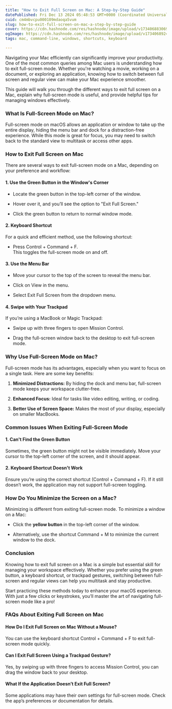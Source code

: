 ```yaml
---
title: "How to Exit Full Screen on Mac: A Step-by-Step Guide"
datePublished: Fri Dec 13 2024 05:48:53 GMT+0000 (Coordinated Universal Time)
cuid: cm4mbvcpu000109mdaoqa5vum
slug: how-to-exit-full-screen-on-mac-a-step-by-step-guide
cover: https://cdn.hashnode.com/res/hashnode/image/upload/v1734068830693/c339a847-bef4-4314-8115-4e8d95722feb.png
ogImage: https://cdn.hashnode.com/res/hashnode/image/upload/v1734068924632/9a9c0988-53b7-4d12-bc3d-8906eb029c09.png
tags: mac, command-line, windows, shortcuts, keyboard

---
```


Navigating your Mac efficiently can significantly improve your productivity. One of the most common queries among Mac users is understanding how to exit full-screen mode. Whether you're watching a movie, working on a document, or exploring an application, knowing how to switch between full screen and regular view can make your Mac experience smoother.

This guide will walk you through the different ways to exit full screen on a Mac, explain why full-screen mode is useful, and provide helpful tips for managing windows effectively.

### **What Is Full-Screen Mode on Mac?**

Full-screen mode on macOS allows an application or window to take up the entire display, hiding the menu bar and dock for a distraction-free experience. While this mode is great for focus, you may need to switch back to the standard view to multitask or access other apps.

### **How to Exit Full Screen on Mac**

There are several ways to exit full-screen mode on a Mac, depending on your preference and workflow:

#### **1\. Use the Green Button in the Window's Corner**

* Locate the green button in the top-left corner of the window.
    
* Hover over it, and you’ll see the option to "Exit Full Screen."
    
* Click the green button to return to normal window mode.
    

#### **2\. Keyboard Shortcut**

For a quick and efficient method, use the following shortcut:

* Press Control + Command + F.  
    This toggles the full-screen mode on and off.
    

#### **3\. Use the Menu Bar**

* Move your cursor to the top of the screen to reveal the menu bar.
    
* Click on View in the menu.
    
* Select Exit Full Screen from the dropdown menu.
    

#### **4\. Swipe with Your Trackpad**

If you’re using a MacBook or Magic Trackpad:

* Swipe up with three fingers to open Mission Control.
    
* Drag the full-screen window back to the desktop to exit full-screen mode.
    

### **Why Use Full-Screen Mode on Mac?**

Full-screen mode has its advantages, especially when you want to focus on a single task. Here are some key benefits:

1. **Minimized Distractions:** By hiding the dock and menu bar, full-screen mode keeps your workspace clutter-free.
    
2. **Enhanced Focus:** Ideal for tasks like video editing, writing, or coding.
    
3. **Better Use of Screen Space:** Makes the most of your display, especially on smaller MacBooks.
    

### **Common Issues When Exiting Full-Screen Mode**

#### **1\. Can't Find the Green Button**

Sometimes, the green button might not be visible immediately. Move your cursor to the top-left corner of the screen, and it should appear.

#### **2\. Keyboard Shortcut Doesn't Work**

Ensure you’re using the correct shortcut (Control + Command + F). If it still doesn’t work, the application may not support full-screen toggling.

### **How Do You Minimize the Screen on a Mac?**

Minimizing is different from exiting full-screen mode. To minimize a window on a Mac:

* Click the **yellow button** in the top-left corner of the window.
    
* Alternatively, use the shortcut Command + M to minimize the current window to the dock.
    

### **Conclusion**

Knowing how to exit full screen on a Mac is a simple but essential skill for managing your workspace effectively. Whether you prefer using the green button, a keyboard shortcut, or trackpad gestures, switching between full-screen and regular views can help you multitask and stay productive.

Start practicing these methods today to enhance your macOS experience. With just a few clicks or keystrokes, you’ll master the art of navigating full-screen mode like a pro!

### **FAQs About Exiting Full Screen on Mac**

#### **How Do I Exit Full Screen on Mac Without a Mouse?**

You can use the keyboard shortcut Control + Command + F to exit full-screen mode quickly.

#### **Can I Exit Full Screen Using a Trackpad Gesture?**

Yes, by swiping up with three fingers to access Mission Control, you can drag the window back to your desktop.

#### **What If the Application Doesn’t Exit Full Screen?**

Some applications may have their own settings for full-screen mode. Check the app’s preferences or documentation for details.